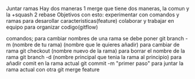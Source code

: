 Juntar ramas
Hay dos maneras
1 merge que tiene dos maneras, la comun y la +squash
2 rebase 
Objetivos con esto:
experimentar con comandos y ramas
para desarollar caracteristicas(feature)
colaborar y trabajar en equipo 
para organizar codigo(gitflow)

comandos;
para cambiar nombres de una rama se debe poner git branch -m (nombre de tu rama) (nombre que le quieres añadir)
para cambiar de rama git checkout (nombre nuevo de la rama)
para borrar el nombre de la rama git branch -d (nombre principal que tenia la rama al principio)
para añadir comit en la rama actual git commit -m "primer paso"
para juntar la rama actual con otra git merge feature


